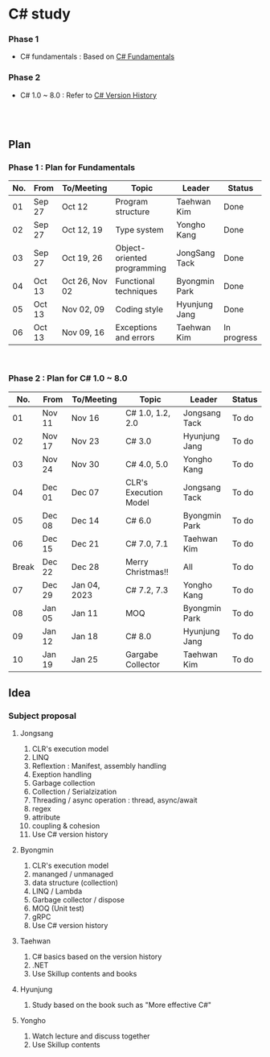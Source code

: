 # C# study

### Phase 1
- C# fundamentals : Based on [C# Fundamentals](https://learn.microsoft.com/en-us/dotnet/csharp/)

### Phase 2
- C# 1.0 ~ 8.0 : Refer to [C# Version History](https://learn.microsoft.com/en-us/dotnet/csharp/whats-new/csharp-version-history)
<br>
<br>

## Plan

### Phase 1 : Plan for Fundamentals

| No. | From | To/Meeting | Topic | Leader | Status |
|---|---|---|---|---|---|
| 01 | Sep 27 | Oct 12 | Program structure | Taehwan Kim | Done |
| 02 | Sep 27 | Oct 12, 19 | Type system | Yongho Kang | Done |
| 03 | Sep 27 | Oct 19, 26 | Object-oriented programming | JongSang Tack | Done |
| 04 | Oct 13 | Oct 26, Nov 02 | Functional techniques | Byongmin Park | Done |
| 05 | Oct 13 | Nov 02, 09 | Coding style | Hyunjung Jang | Done |
| 06 | Oct 13 | Nov 09, 16 | Exceptions and errors | Taehwan Kim | In progress |
<br>

### Phase 2 : Plan for C# 1.0 ~ 8.0

| No. | From | To/Meeting | Topic | Leader | Status |
|---|---|---|---|---|---|
| 01 | Nov 11 | Nov 16 | C# 1.0, 1.2, 2.0 | Jongsang Tack | To do |
| 02 | Nov 17 | Nov 23 | C# 3.0 | Hyunjung Jang | To do |
| 03 | Nov 24 | Nov 30 | C# 4.0, 5.0 | Yongho Kang | To do |
| 04 | Dec 01 | Dec 07 | CLR's Execution Model  | Jongsang Tack | To do |
| 05 | Dec 08 | Dec 14 | C# 6.0 | Byongmin Park | To do |
| 06 | Dec 15 | Dec 21 | C# 7.0, 7.1 | Taehwan Kim | To do |
| Break | Dec 22 | Dec 28 | Merry Christmas!! | All | To do |
| 07 | Dec 29 | Jan 04, 2023 | C# 7.2, 7.3 | Yongho Kang | To do |
| 08 | Jan 05 | Jan 11 | MOQ | Byongmin Park | To do |
| 09 | Jan 12 | Jan 18 | C# 8.0 | Hyunjung Jang | To do |
| 10 | Jan 19 | Jan 25 | Gargabe Collector | Taehwan Kim | To do |
## Idea

### Subject proposal

1. Jongsang  
   1. CLR's execution model
   1. LINQ
   1. Reflextion : Manifest, assembly handling
   1. Exeption handling
   1. Garbage collection
   1. Collection / Serialzization
   1. Threading / async operation : thread, async/await
   1. regex
   1. attribute
   1. coupling & cohesion
   1. Use C# version history

1. Byongmin
   1. CLR's execution model
   1. mananged / unmanaged
   1. data structure (collection)
   1. LINQ / Lambda
   1. Garbage collector / dispose
   1. MOQ (Unit test)
   1. gRPC
   1. Use C# version history

1. Taehwan
   1. C# basics based on the version history
   1. .NET
   1. Use Skillup contents and books

1. Hyunjung
   1. Study based on the book such as "More effective C#"

1. Yongho
   1. Watch lecture and discuss together
   1. Use Skillup contents







